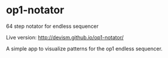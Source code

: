 # op1-notator
64 step notator for endless sequencer

Live version: http://devism.github.io/op1-notator/

A simple app to visualize patterns for the op1 endless sequencer.

 
